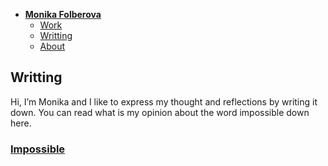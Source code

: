 - [**Monika Folberova**](./) <!-- Use `index.md` as well. `./` is a shortcut back to your home page `index.md` -->
    - [Work](work/index.md)
    - [Writting](writting/index.md)
    - [About](about.md)

## Writting

Hi, I’m Monika and I like to express my thought and reflections by writing it down. You can read what is my opinion about the word impossible down here.
 
### [Impossible](impossible.md) 

